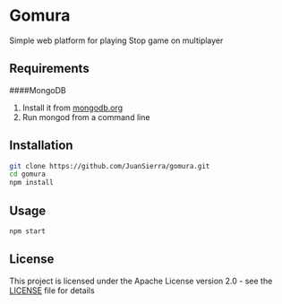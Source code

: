 # Gomura
Simple web platform for playing Stop game on multiplayer

## Requirements
####MongoDB
1.  Install it from [mongodb.org](https://www.mongodb.org/downloads) 
2.  Run mongod from a command line

## Installation

```sh
git clone https://github.com/JuanSierra/gomura.git
cd gomura
npm install
```

## Usage

```sh
npm start
```

## License
This project is licensed under the Apache License version 2.0 - see the [LICENSE](LICENSE) file for details
